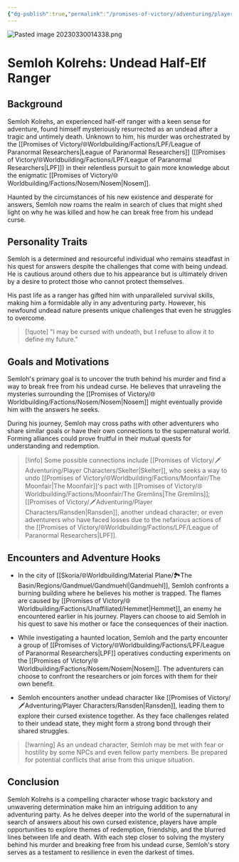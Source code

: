 ```yaml
---
{"dg-publish":true,"permalink":"/promises-of-victory/adventuring/player-characters/semloh-kolrehs/","noteIcon":"NPC","created":"2023-03-27T00:08:32.913+02:00","updated":"2023-04-10T21:45:50.399+02:00"}
---
```


![Pasted image 20230330014338.png](/img/user/resources/Pictures/Pasted%20image%2020230330014338.png)
# Semloh Kolrehs: Undead Half-Elf Ranger

## Background

Semloh Kolrehs, an experienced half-elf ranger with a keen sense for adventure, found himself mysteriously resurrected as an undead after a tragic and untimely death. Unknown to him, his murder was orchestrated by the [[Promises of Victory/🌐Worldbuilding/Factions/LPF/League of Paranormal Researchers\|League of Paranormal Researchers]] ([[Promises of Victory/🌐Worldbuilding/Factions/LPF/League of Paranormal Researchers\|LPF]]) in their relentless pursuit to gain more knowledge about the enigmatic [[Promises of Victory/🌐Worldbuilding/Factions/Nosem/Nosem\|Nosem]].

Haunted by the circumstances of his new existence and desperate for answers, Semloh now roams the realm in search of clues that might shed light on why he was killed and how he can break free from his undead curse.

## Personality Traits

Semloh is a determined and resourceful individual who remains steadfast in his quest for answers despite the challenges that come with being undead. He is cautious around others due to his appearance but is ultimately driven by a desire to protect those who cannot protect themselves.

His past life as a ranger has gifted him with unparalleled survival skills, making him a formidable ally in any adventuring party. However, his newfound undead nature presents unique challenges that even he struggles to overcome.

> [!quote] "I may be cursed with undeath, but I refuse to allow it to define my future."

## Goals and Motivations

Semloh's primary goal is to uncover the truth behind his murder and find a way to break free from his undead curse. He believes that unraveling the mysteries surrounding the [[Promises of Victory/🌐Worldbuilding/Factions/Nosem/Nosem\|Nosem]] might eventually provide him with the answers he seeks.

During his journey, Semloh may cross paths with other adventurers who share similar goals or have their own connections to the supernatural world. Forming alliances could prove fruitful in their mutual quests for understanding and redemption.

> [!info] Some possible connections include [[Promises of Victory/🗡️Adventuring/Player Characters/Skelter\|Skelter]], who seeks a way to undo [[Promises of Victory/🌐Worldbuilding/Factions/Moonfair/The Moonfair\|The Moonfair]]'s pact with [[Promises of Victory/🌐Worldbuilding/Factions/Moonfair/The Gremlins\|The Gremlins]]; [[Promises of Victory/🗡️Adventuring/Player Characters/Ransden\|Ransden]], another undead character; or even adventurers who have faced losses due to the nefarious actions of the [[Promises of Victory/🌐Worldbuilding/Factions/LPF/League of Paranormal Researchers\|LPF]].

## Encounters and Adventure Hooks

- In the city of [[Skoria/🌐Worldbuilding/Material Plane/🏞️The Basin/Regions/Gandmuel/Gandmuehl\|Gandmuehl]], Semloh confronts a burning building where he believes his mother is trapped. The flames are caused by [[Promises of Victory/🌐Worldbuilding/Factions/Unaffiliated/Hemmet\|Hemmet]], an enemy he encountered earlier in his journey. Players can choose to aid Semloh in his quest to save his mother or face the consequences of their inaction.

- While investigating a haunted location, Semloh and the party encounter a group of [[Promises of Victory/🌐Worldbuilding/Factions/LPF/League of Paranormal Researchers\|LPF]] operatives conducting experiments on the [[Promises of Victory/🌐Worldbuilding/Factions/Nosem/Nosem\|Nosem]]. The adventurers can choose to confront the researchers or join forces with them for their own benefit.

- Semloh encounters another undead character like [[Promises of Victory/🗡️Adventuring/Player Characters/Ransden\|Ransden]], leading them to explore their cursed existence together. As they face challenges related to their undead state, they might form a strong bond through their shared struggles.

> [!warning] As an undead character, Semloh may be met with fear or hostility by some NPCs and even fellow party members. Be prepared for potential conflicts that arise from this unique situation.

## Conclusion

Semloh Kolrehs is a compelling character whose tragic backstory and unwavering determination make him an intriguing addition to any adventuring party. As he delves deeper into the world of the supernatural in search of answers about his own cursed existence, players have ample opportunities to explore themes of redemption, friendship, and the blurred lines between life and death. With each step closer to solving the mystery behind his murder and breaking free from his undead curse, Semloh's story serves as a testament to resilience in even the darkest of times.



